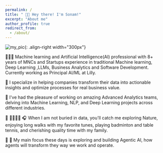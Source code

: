 ```yaml
---
permalink: /
title: " 👋🏻 Hey there! I'm Sonam!"
excerpt: "About me"
author_profile: true
redirect_from: 
  - /about/
---
```


![my_pic](https://github.com/user-attachments/assets/e01c1856-2cf3-45db-9186-d6e5ad858427){: .align-right width="300px"}

👩🏻‍💻 Machine learning and Artificial Intelligence(AI) professional with 8+ years of MNCs and Startups experience in traditional Machine learning, Deep Learning ,LLMs, Business Analytics and Software Development. Currently working as Principal AI/ML at Lilly. 
 
🔬 I specialize in helping companies transform their data into actionable insights and optimize processes for real business value. 

🏢 I've had the pleasure of working on amazing Advanced Analytics teams, delving into Machine Learning, NLP, and Deep Learning projects across different industries.

🌅 🏃🏻‍♀️🏓 🎧 When I am not buried in data, you'll catch me exploring Nature, enjoying long walks with my favorite tunes, playing badminton and table tennis, and cherishing quality time with my family.

 🎯 🤖 My main focus these days is exploring and building Agentic AI, how agents will transform they way we work and operate.



 

